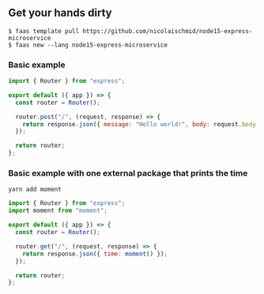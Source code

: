 ## Get your hands dirty

```
$ faas template pull https://github.com/nicolaischmid/node15-express-microservice
$ faas new --lang node15-express-microservice
```

### Basic example

```js
import { Router } from "express";

export default ({ app }) => {
  const router = Router();

  router.post("/", (request, response) => {
    return response.json({ message: "Hello world!", body: request.body });
  });

  return router;
};
```

### Basic example with one external package that prints the time

```
yarn add moment
```

```js
import { Router } from "express";
import moment from "moment";

export default ({ app }) => {
  const router = Router();

  router.get("/", (request, response) => {
    return response.json({ time: moment() });
  });

  return router;
};
```
